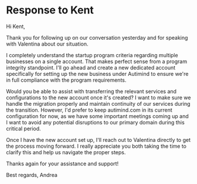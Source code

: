 # Response to Kent

Hi Kent,

Thank you for following up on our conversation yesterday and for speaking with Valentina about our situation.

I completely understand the startup program criteria regarding multiple businesses on a single account. That makes perfect sense from a program integrity standpoint. I'll go ahead and create a new dedicated account specifically for setting up the new business under Autimind to ensure we're in full compliance with the program requirements.

Would you be able to assist with transferring the relevant services and configurations to the new account once it's created? I want to make sure we handle the migration properly and maintain continuity of our services during the transition. However, I'd prefer to keep autimind.com in its current configuration for now, as we have some important meetings coming up and I want to avoid any potential disruptions to our primary domain during this critical period.

Once I have the new account set up, I'll reach out to Valentina directly to get the process moving forward. I really appreciate you both taking the time to clarify this and help us navigate the proper steps.

Thanks again for your assistance and support!

Best regards,
Andrea